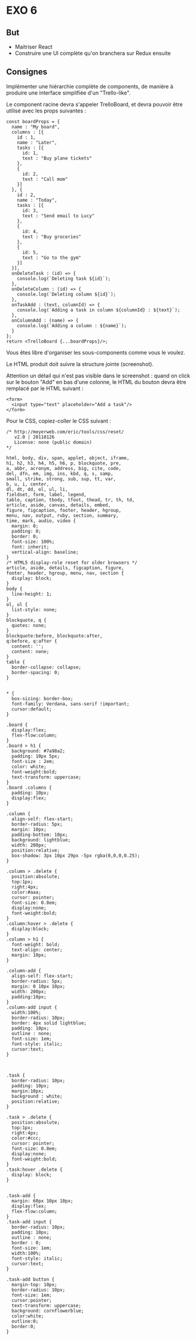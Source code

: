 EXO 6
=====

But
-----

- Maitriser React
- Construire une UI complète qu'on branchera sur Redux ensuite

Consignes
-----

Implémenter une hiérarchie complète de components, de manière à produire une interface simplifiée d'un "Trello-like".
 
Le component racine devra s'appeler TrelloBoard, et devra pouvoir être utilisé avec les props suivantes :


    const boardProps = {
      name : "My board",
      columns : [{
        id : 1,
        name : "Later",
        tasks : [{
          id: 1,
          text : "Buy plane tickets"
        },
        {
          id: 2,
          text : "Call mom"
        }]
      }, {
        id : 2,
        name : "Today",
        tasks : [{
          id: 3,
          text : "Send email to Lucy"
        },
        {
          id: 4,
          text : "Buy groceries"
        },
        {
          id: 5,
          text : "Go to the gym"
        }]
      }],
      onDeleteTask : (id) => {
        console.log(`Deleting task ${id}`);
      },
      onDeleteColumn : (id) => {
        console.log(`Deleting column ${id}`);
      },
      onTaskAdd : (text, columnId) => {
        console.log(`Adding a task in column ${columnId} : ${text}`);
      },
      onColumnAdd : (name) => {
        console.log(`Adding a column : ${name}`);
      }
    };
    return <TrelloBoard {...boardProps}/>;
    
    
Vous êtes libre d'organiser les sous-components comme vous le voulez.

Le HTML produit doit suivre la structure jointe (screenshot).

Attention un détail qui n'est pas visible dans le screenshot : quand on click sur le bouton "Add" en bas d'une colonne, le HTML du bouton devra être remplacé par le HTML suivant :
    
    <form>
      <input type="text" placeholder="Add a task"/>
    </form>


Pour le CSS, copiez-coller le CSS suivant :


    /* http://meyerweb.com/eric/tools/css/reset/
       v2.0 | 20110126
       License: none (public domain)
    */
    
    html, body, div, span, applet, object, iframe,
    h1, h2, h3, h4, h5, h6, p, blockquote, pre,
    a, abbr, acronym, address, big, cite, code,
    del, dfn, em, img, ins, kbd, q, s, samp,
    small, strike, strong, sub, sup, tt, var,
    b, u, i, center,
    dl, dt, dd, ol, ul, li,
    fieldset, form, label, legend,
    table, caption, tbody, tfoot, thead, tr, th, td,
    article, aside, canvas, details, embed,
    figure, figcaption, footer, header, hgroup,
    menu, nav, output, ruby, section, summary,
    time, mark, audio, video {
      margin: 0;
      padding: 0;
      border: 0;
      font-size: 100%;
      font: inherit;
      vertical-align: baseline;
    }
    /* HTML5 display-role reset for older browsers */
    article, aside, details, figcaption, figure,
    footer, header, hgroup, menu, nav, section {
      display: block;
    }
    body {
      line-height: 1;
    }
    ol, ul {
      list-style: none;
    }
    blockquote, q {
      quotes: none;
    }
    blockquote:before, blockquote:after,
    q:before, q:after {
      content: '';
      content: none;
    }
    table {
      border-collapse: collapse;
      border-spacing: 0;
    }
    
    
    * {
      box-sizing: border-box;
      font-family: Verdana, sans-serif !important;
      cursor:default;
    }
    
    .board {
      display:flex;
      flex-flow:column;
    }
    .board > h1 {
      background: #7a98a2;
      padding: 10px 5px;
      font-size : 2em;
      color: white;
      font-weight:bold;
      text-transform: uppercase;
    }
    .board .columns {
      padding: 10px;
      display:flex;
    }
    
    .column {
      align-self: flex-start;
      border-radius: 5px;
      margin: 10px;
      padding-bottom: 10px;
      background: lightblue;
      width: 200px;
      position:relative;
      box-shadow: 3px 10px 29px -5px rgba(0,0,0,0.25);
    }
    
    .column > .delete {
      position:absolute;
      top:1px;
      right:4px;
      color:#aaa;
      cursor: pointer;
      font-size: 0.8em;
      display:none;
      font-weight:bold;
    }
    .column:hover > .delete {
      display:block;
    }
    .column > h1 {
      font-weight: bold;
      text-align: center;
      margin: 10px;
    }
    
    .column-add {
      align-self: flex-start;
      border-radius: 5px;
      margin: 0 10px 10px;
      width: 200px;
      padding:10px;
    }
    .column-add input {
      width:100%;
      border-radius: 10px;
      border: 4px solid lightblue;
      padding: 10px;
      outline : none;
      font-size: 1em;
      font-style: italic;
      cursor:text;
    }
    
    
    
    .task {
      border-radius: 10px;
      padding: 10px;
      margin:10px;
      background : white;
      position:relative;
    }
    
    .task > .delete {
      position:absolute;
      top:1px;
      right:4px;
      color:#ccc;
      cursor: pointer;
      font-size: 0.8em;
      display:none;
      font-weight:bold;
    }
    .task:hover .delete {
      display: block;
    }
    
    
    .task-add {
      margin: 60px 10px 10px;
      display:flex;
      flex-flow:column;
    }
    .task-add input {
      border-radius: 10px;
      padding: 10px;
      outline : none;
      border : 0;
      font-size: 1em;
      width:100%;
      font-style: italic;
      cursor:text;
    }
    
    .task-add button {
      margin-top: 10px;
      border-radius: 10px;
      font-size: 1em;
      cursor:pointer;
      text-transform: uppercase;
      background: cornflowerblue;
      color:white;
      outline:0;
      border:0;
    }
    
    
    



    
